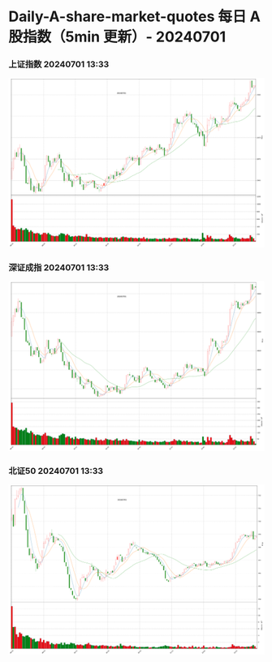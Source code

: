 
# Daily-A-share-market-quotes 每日 A 股指数（5min 更新）- 20240701

### 上证指数 20240701 13:33
![](./fig/2024/7/20240701-sh000001.png)

### 深证成指 20240701 13:33
![](./fig/2024/7/20240701-sz399001.png)

### 北证50 20240701 13:33
![](./fig/2024/7/20240701-bj899050.png)
